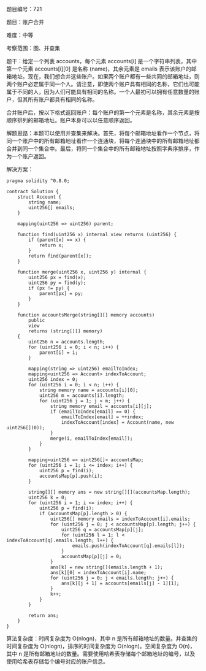 题目编号：721

题目：账户合并

难度：中等

考察范围：图、并查集

题干：给定一个列表 accounts，每个元素 accounts[i] 是一个字符串列表，其中第一个元素 accounts[i][0] 是名称 (name)，其余元素是 emails 表示该账户的邮箱地址。现在，我们想合并这些账户。如果两个账户都有一些共同的邮箱地址，则两个账户必定属于同一个人。请注意，即使两个账户具有相同的名称，它们也可能属于不同的人，因为人们可能具有相同的名称。一个人最初可以拥有任意数量的账户，但其所有账户都具有相同的名称。

合并账户后，按以下格式返回账户：每个账户的第一个元素是名称，其余元素是按顺序排列的邮箱地址。账户本身可以以任意顺序返回。

解题思路：本题可以使用并查集来解决。首先，将每个邮箱地址看作一个节点，将同一个账户中的所有邮箱地址看作一个连通块，将每个连通块中的所有邮箱地址都合并到同一个集合中。最后，将同一个集合中的所有邮箱地址按照字典序排序，作为一个账户返回。

解决方案：

```
pragma solidity ^0.8.0;

contract Solution {
    struct Account {
        string name;
        uint256[] emails;
    }

    mapping(uint256 => uint256) parent;

    function find(uint256 x) internal view returns (uint256) {
        if (parent[x] == x) {
            return x;
        }
        return find(parent[x]);
    }

    function merge(uint256 x, uint256 y) internal {
        uint256 px = find(x);
        uint256 py = find(y);
        if (px != py) {
            parent[px] = py;
        }
    }

    function accountsMerge(string[][] memory accounts)
        public
        view
        returns (string[][] memory)
    {
        uint256 n = accounts.length;
        for (uint256 i = 0; i < n; i++) {
            parent[i] = i;
        }

        mapping(string => uint256) emailToIndex;
        mapping<uint256 => Account> indexToAccount;
        uint256 index = 0;
        for (uint256 i = 0; i < n; i++) {
            string memory name = accounts[i][0];
            uint256 m = accounts[i].length;
            for (uint256 j = 1; j < m; j++) {
                string memory email = accounts[i][j];
                if (emailToIndex[email] == 0) {
                    emailToIndex[email] = ++index;
                    indexToAccount[index] = Account(name, new uint256[](0));
                }
                merge(i, emailToIndex[email]);
            }
        }

        mapping<uint256 => uint256[]> accountsMap;
        for (uint256 i = 1; i <= index; i++) {
            uint256 p = find(i);
            accountsMap[p].push(i);
        }

        string[][] memory ans = new string[][](accountsMap.length);
        uint256 k = 0;
        for (uint256 i = 1; i <= index; i++) {
            uint256 p = find(i);
            if (accountsMap[p].length > 0) {
                uint256[] memory emails = indexToAccount[i].emails;
                for (uint256 j = 0; j < accountsMap[p].length; j++) {
                    uint256 q = accountsMap[p][j];
                    for (uint256 l = 1; l < indexToAccount[q].emails.length; l++) {
                        emails.push(indexToAccount[q].emails[l]);
                    }
                    accountsMap[p][j] = 0;
                }
                ans[k] = new string[](emails.length + 1);
                ans[k][0] = indexToAccount[i].name;
                for (uint256 j = 0; j < emails.length; j++) {
                    ans[k][j + 1] = accounts[emails[j] - 1][1];
                }
                k++;
            }
        }

        return ans;
    }
}
```

算法复杂度：时间复杂度为 O(nlogn)，其中 n 是所有邮箱地址的数量。并查集的时间复杂度为 O(nlogn)，排序的时间复杂度为 O(nlogn)。空间复杂度为 O(n)，其中 n 是所有邮箱地址的数量。需要使用哈希表存储每个邮箱地址的编号，以及使用哈希表存储每个编号对应的账户信息。